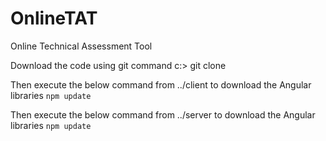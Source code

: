 # OnlineTAT
Online Technical Assessment Tool

Download the code using git command
c:\> git clone <git URL> 
  
  Then execute the below command from ../client to download the Angular libraries
  <code>npm update</code>
   
  Then execute the below command from ../server to download the Angular libraries
  <code>npm update</code>
